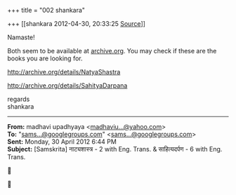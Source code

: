 +++
title = "002 shankara"

+++
[[shankara	2012-04-30, 20:33:25 [Source](https://groups.google.com/g/samskrita/c/lH9FhRcol3M)]]



Namaste!

  

Both seem to be available at [archive.org](http://archive.org). You may check if these are the books you are looking for.  

<http://archive.org/details/NatyaShastra>

<http://archive.org/details/SahityaDarpana>



regards  
shankara  

------------------------------------------------------------------------

**From:** madhavi upadhyaya \<[madhaviu...@yahoo.com]()\>  
**To:** "[sams...@googlegroups.com]()" \<[sams...@googlegroups.com]()\>  
**Sent:** Monday, 30 April 2012 6:44 PM  
**Subject:** \[Samskrita\] नाट्यशास्त्र - 2 with Eng. Trans. & साहित्यदर्पण - 6 with Eng. Trans.  

  





